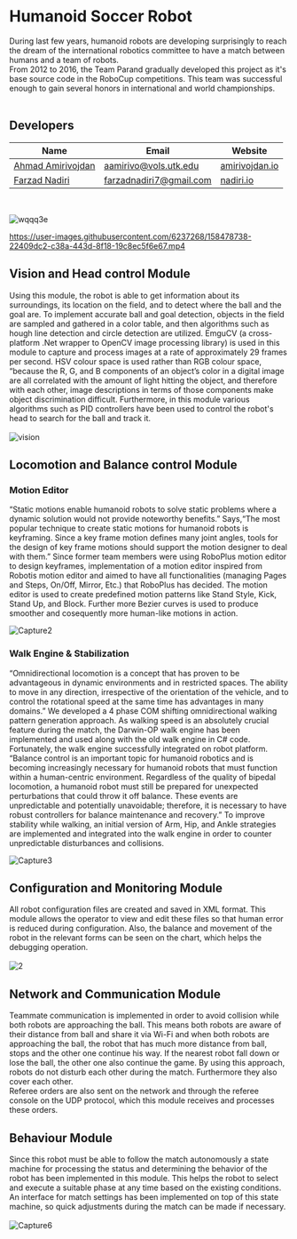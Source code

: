 # Humanoid Soccer Robot
During last few years, humanoid robots are developing surprisingly to reach the dream of the
international robotics committee to have a match between humans and a team of robots.
</br>
From 2012 to 2016, the Team Parand gradually developed this project as it's base source code in the RoboCup competitions. This team
was successful enough to gain several honors in international and world championships.
 </br></br>
 
 ## Developers
| Name                                                | Email                                                     | Website                              |
| -------------                                       | -------------                                             | -------------                        |
| [Ahmad Amirivojdan](https://github.com/amirivojdan) | [aamirivo@vols.utk.edu](mailto:aamirivo@vols.utk.edu)     | [amirivojdan.io](http://www.amirivojdan.io)   |
| [Farzad Nadiri](https://github.com/farzadnadiri)    | [farzadnadiri7@gmail.com](mailto:farzadnadiri7@gmail.com) | [nadiri.io](http://www.nadiri.io) |
</br>

![wqqq3e](https://user-images.githubusercontent.com/6237268/158467668-2b5b3fe9-ddc3-4cd9-8a8f-0246c6ecec2f.jpg)


https://user-images.githubusercontent.com/6237268/158478738-22409dc2-c38a-443d-8f18-19c8ec5f6e67.mp4



## Vision and Head control Module
Using this module, the robot is able to get information about its surroundings, its location on the field, and to detect where the ball and the goal are. To implement accurate ball and goal detection, objects in the field are sampled and gathered in a color table, and then algorithms such as hough line detection and circle detection are utilized.
EmguCV (a cross-platform .Net wrapper to OpenCV image processing library) is used in this module to capture and process images at a rate of approximately 29 frames per second.
HSV colour space is used rather than RGB colour space, “because the R, G, and B components of an object’s color in a digital image are all correlated with the amount of light hitting the object, and therefore with each other, image descriptions in terms of those components make object discrimination difficult. 
Furthermore, in this module various algorithms such as PID controllers have been used to control the robot's head to search for the ball and track it.
</br>
</br>
![vision](https://user-images.githubusercontent.com/6237268/158469069-534102eb-db8d-47e9-aa4a-df9265f78ef0.jpg)

## Locomotion and Balance control Module
### Motion Editor
“Static motions enable humanoid robots to solve static problems where a dynamic solution would not provide noteworthy benefits.” Says,“The most popular technique to create static motions for humanoid robots is keyframing. Since a key  frame motion defines many joint angles, tools for the design of key frame motions should support the motion designer to deal with them.” Since former team members were using RoboPlus motion editor to design keyframes,
implementation of a motion editor inspired from Robotis motion editor and aimed to have all functionalities (managing Pages and Steps, On/Off, Mirror, Etc.) that RoboPlus has decided.
The motion editor is used to create predefined motion patterns like Stand Style, Kick, Stand Up, and Block. Further more Bezier curves is used to produce smoother and cosequently more human-like motions in action.

![Capture2](https://user-images.githubusercontent.com/6237268/158459633-888b843f-d9c3-416b-bc16-7e2afb0abc4e.PNG)

### Walk Engine & Stabilization
“Omnidirectional locomotion is a concept that has proven to be advantageous in dynamic environments and in restricted spaces. The ability to move in any direction, irrespective of the orientation of the vehicle, and to control the rotational speed at the same time has advantages in many domains.”
We developed a 4 phase COM shifting omnidirectional walking pattern generation approach. As walking speed is an absolutely crucial feature during the match, the Darwin-OP walk engine has been implemented and used along with the old walk engine in C# code. Fortunately, the walk engine successfully integrated on robot platform. </br>
“Balance control is an important topic for humanoid robotics and is becoming increasingly necessary for humanoid robots that must function within a human-centric environment. Regardless of the quality of bipedal locomotion, a humanoid robot must still be prepared for unexpected perturbations that could throw it off balance. These events are unpredictable and  potentially unavoidable; therefore, it is necessary to have robust controllers for balance maintenance and recovery.”
To improve stability while walking, an initial version of Arm, Hip, and Ankle strategies are implemented and integrated into the walk engine in order to counter unpredictable disturbances and collisions.

![Capture3](https://user-images.githubusercontent.com/6237268/158459649-a77866aa-7b10-4d13-86fa-01e5f27a6e58.PNG)
## Configuration and Monitoring Module
All robot configuration files are created and saved in XML format. This module allows the operator to view and edit these files so that human error is reduced during configuration. Also, the balance and movement of the robot in the relevant forms can be seen on the chart, which helps the debugging operation.
</br>
</br>
![2](https://user-images.githubusercontent.com/6237268/158462108-0ecf67b9-7e59-4f31-97f8-2f29e31cfd63.png)
## Network and Communication Module
Teammate communication is implemented in order to avoid collision while both robots are approaching the ball. This means both robots are aware of their distance from ball and share it via Wi-Fi and when both robots are approaching the ball, the robot that has much more distance from ball, stops and the other one continue his way. If the nearest robot fall down or lose the ball, the other one also continue the game. By using this approach, robots do not disturb each other during the match. Furthermore they also cover each other.
</br>
 Referee orders are also sent on the network and through the referee console on the UDP protocol, which this module receives and processes these orders.
## Behaviour Module
Since this robot must be able to follow the match autonomously a state machine for processing the status and determining the behavior of the robot has been implemented in this module. This helps the robot to select and execute a suitable phase at any time based on the existing conditions. An interface for match settings has been implemented on top of this state machine, so quick adjustments during the match can be made if necessary.
</br></br>
![Capture6](https://user-images.githubusercontent.com/6237268/158462129-3b655375-fea6-44f9-b415-b3dbcad165f8.PNG)
</br></br>

